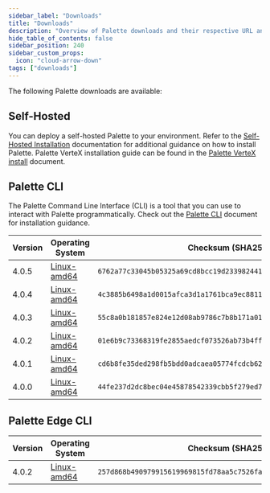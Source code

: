 ```yaml
---
sidebar_label: "Downloads"
title: "Downloads"
description: "Overview of Palette downloads and their respective URL and checksums."
hide_table_of_contents: false
sidebar_position: 240
sidebar_custom_props: 
  icon: "cloud-arrow-down"
tags: ["downloads"]
---
```



The following Palette downloads are available:


## Self-Hosted

You can deploy a self-hosted Palette to your environment. Refer to the [Self-Hosted Installation](enterprise-version/install-palette/install-palette.md) documentation for additional guidance on how to install Palette. Palette VerteX installation guide can be found in the [Palette VerteX install](vertex/install-palette-vertex) document.


## Palette CLI

The Palette Command Line Interface (CLI) is a tool that you can use to interact with Palette programmatically. Check out the [Palette CLI](/palette-cli/install-palette-cli) document for installation guidance.  

|Version| Operating System |  Checksum (SHA256) |
|---|---|---|
|4.0.5| [Linux-amd64](https://software.spectrocloud.com/palette-cli/v4.0.5/linux/cli/palette)    | `6762a77c33045b05325a69cd8bcc19d233982441cacd76ebebff143b232a5fe9` | 
|4.0.4| [Linux-amd64](https://software.spectrocloud.com/palette-cli/v4.0.4/linux/cli/palette)    | `4c3885b6498a1d0015afca3d1a1761bca9ec8811caae6047bf3d0790f2aa5b5a` | 
|4.0.3| [Linux-amd64](https://software.spectrocloud.com/palette-cli/v4.0.3/linux/cli/palette)    | `55c8a0b181857e824e12d08ab9786c7b8b171a018c23228a1abd0167cb3788ca` | 
|4.0.2| [Linux-amd64](https://software.spectrocloud.com/palette-cli/v4.0.2/linux/cli/palette)| `01e6b9c73368319fe2855aedcf073526ab73b4ff635997257f8c10a11efd8f0c` |
|4.0.1| [Linux-amd64](https://software.spectrocloud.com/palette-cli/v4.0.1/linux/cli/palette)| `cd6b8fe35ded298fb5bdd0adcaea05774fcdcb62230430c6c8f915fa8464c49a` |
|4.0.0| [Linux-amd64](https://software.spectrocloud.com/palette-cli/v4.0.0/linux/cli/palette)| `44fe237d2dc8bec04e45878542339cbb5f279ed7374b5dfe6118c4cbe94132b4` |



## Palette Edge CLI

|Version| Operating System |  Checksum (SHA256) |
|-------|---| --- |
|4.0.2 |  [Linux-amd64](https://software.spectrocloud.com/stylus/v4.0.2/cli/linux/palette-edge) | `257d868b490979915619969815fd78aa5c7526faba374115f8d7c9d4987ba05d`|

